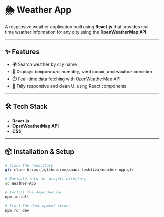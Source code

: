 # 🌦️ Weather App

A responsive weather application built using **React.js** that provides real-time weather information for any city using the **OpenWeatherMap API**.

---

## ✨ Features

- 🌍 Search weather by city name
- 🌡️ Displays temperature, humidity, wind speed, and weather condition
- ⏱️ Real-time data fetching with OpenWeatherMap API
- 📱 Fully responsive and clean UI using React components

---

## 🛠️ Tech Stack

- **React.js**
- **OpenWeatherMap API**
- **CSS**

---

## 📦 Installation & Setup

```bash
# Clone the repository
git clone https://github.com/Anant-Joshi123/Weather-App.git

# Navigate into the project directory
cd Weather-App

# Install the dependencies
npm install

# Start the development server
npm run dev

